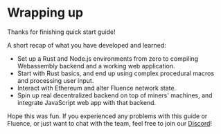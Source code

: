 # Wrapping up
Thanks for finishing quick start guide! 

A short recap of what you have developed and learned:

- Set up a Rust and Node.js environments from zero to compiling Webassembly backend and a working web application. 
- Start with Rust basics, and end up using complex procedural macros and processing user input. 
- Interact with Ethereum and alter Fluence network state. 
- Spin up real decentralized backend on top of miners' machines, and integrate JavaScript web app with that backend.

Hope this was fun. If you experienced any problems with this guide or Fluence, or just want to chat with the team, feel free to join our [Discord](TODO)!
 